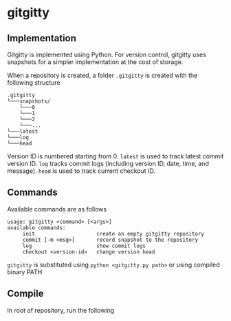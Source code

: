# gitgitty
## Implementation
Gitgitty is implemented using Python. For version control, gitgitty uses snapshots for a simpler implementation at the cost of storage.

When a repository is created, a folder `.gitgitty` is created with the following structure
```
.gitgitty
└───snapshots/
    └───0
    └───1
    └───2
    └───...
└───latest
└───log
└───head
```
Version ID is numbered starting from 0. `latest` is used to track latest commit version ID. `log` tracks commit logs (including version ID, date, time, and message). `head` is used to track current checkout ID.

## Commands
Available commands are as follows
```
usage: gitgitty <command> [<args>]
available commands:
     init                    create an empty gitgitty repository
     commit [-m <msg>]       record snapshot to the repository
     log                     show commit logs
     checkout <version-id>   change version head
```

`gitgitty` is substituted using `python <gitgitty.py path>` or using compiled binary PATH

## Compile
In root of repository, run the following
